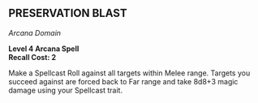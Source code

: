 ## PRESERVATION BLAST  
_Arcana Domain_

**Level 4 Arcana Spell**  
**Recall Cost: 2**

Make a Spellcast Roll against all targets within Melee range. Targets you succeed against are forced back to Far range and take 8d8+3 magic damage using your Spellcast trait.  
